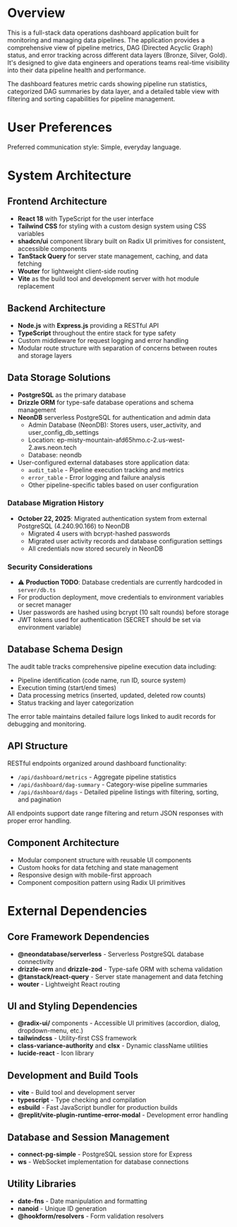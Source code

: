 # Overview

This is a full-stack data operations dashboard application built for monitoring and managing data pipelines. The application provides a comprehensive view of pipeline metrics, DAG (Directed Acyclic Graph) status, and error tracking across different data layers (Bronze, Silver, Gold). It's designed to give data engineers and operations teams real-time visibility into their data pipeline health and performance.

The dashboard features metric cards showing pipeline run statistics, categorized DAG summaries by data layer, and a detailed table view with filtering and sorting capabilities for pipeline management.

# User Preferences

Preferred communication style: Simple, everyday language.

# System Architecture

## Frontend Architecture
- **React 18** with TypeScript for the user interface
- **Tailwind CSS** for styling with a custom design system using CSS variables
- **shadcn/ui** component library built on Radix UI primitives for consistent, accessible components
- **TanStack Query** for server state management, caching, and data fetching
- **Wouter** for lightweight client-side routing
- **Vite** as the build tool and development server with hot module replacement

## Backend Architecture
- **Node.js** with **Express.js** providing a RESTful API
- **TypeScript** throughout the entire stack for type safety
- Custom middleware for request logging and error handling
- Modular route structure with separation of concerns between routes and storage layers

## Data Storage Solutions
- **PostgreSQL** as the primary database
- **Drizzle ORM** for type-safe database operations and schema management
- **NeonDB** serverless PostgreSQL for authentication and admin data
  - Admin Database (NeonDB): Stores users, user_activity, and user_config_db_settings
  - Location: ep-misty-mountain-afd65hmo.c-2.us-west-2.aws.neon.tech
  - Database: neondb
- User-configured external databases store application data:
  - `audit_table` - Pipeline execution tracking and metrics
  - `error_table` - Error logging and failure analysis
  - Other pipeline-specific tables based on user configuration

### Database Migration History
- **October 22, 2025**: Migrated authentication system from external PostgreSQL (4.240.90.166) to NeonDB
  - Migrated 4 users with bcrypt-hashed passwords
  - Migrated user activity records and database configuration settings
  - All credentials now stored securely in NeonDB

### Security Considerations
- ⚠️ **Production TODO**: Database credentials are currently hardcoded in `server/db.ts`
- For production deployment, move credentials to environment variables or secret manager
- User passwords are hashed using bcrypt (10 salt rounds) before storage
- JWT tokens used for authentication (SECRET should be set via environment variable)

## Database Schema Design
The audit table tracks comprehensive pipeline execution data including:
- Pipeline identification (code name, run ID, source system)
- Execution timing (start/end times)
- Data processing metrics (inserted, updated, deleted row counts)
- Status tracking and layer categorization

The error table maintains detailed failure logs linked to audit records for debugging and monitoring.

## API Structure
RESTful endpoints organized around dashboard functionality:
- `/api/dashboard/metrics` - Aggregate pipeline statistics
- `/api/dashboard/dag-summary` - Category-wise pipeline summaries
- `/api/dashboard/dags` - Detailed pipeline listings with filtering, sorting, and pagination

All endpoints support date range filtering and return JSON responses with proper error handling.

## Component Architecture
- Modular component structure with reusable UI components
- Custom hooks for data fetching and state management
- Responsive design with mobile-first approach
- Component composition pattern using Radix UI primitives

# External Dependencies

## Core Framework Dependencies
- **@neondatabase/serverless** - Serverless PostgreSQL database connectivity
- **drizzle-orm** and **drizzle-zod** - Type-safe ORM with schema validation
- **@tanstack/react-query** - Server state management and data fetching
- **wouter** - Lightweight React routing

## UI and Styling Dependencies
- **@radix-ui/** components - Accessible UI primitives (accordion, dialog, dropdown-menu, etc.)
- **tailwindcss** - Utility-first CSS framework
- **class-variance-authority** and **clsx** - Dynamic className utilities
- **lucide-react** - Icon library

## Development and Build Tools
- **vite** - Build tool and development server
- **typescript** - Type checking and compilation
- **esbuild** - Fast JavaScript bundler for production builds
- **@replit/vite-plugin-runtime-error-modal** - Development error handling

## Database and Session Management
- **connect-pg-simple** - PostgreSQL session store for Express
- **ws** - WebSocket implementation for database connections

## Utility Libraries
- **date-fns** - Date manipulation and formatting
- **nanoid** - Unique ID generation
- **@hookform/resolvers** - Form validation resolvers